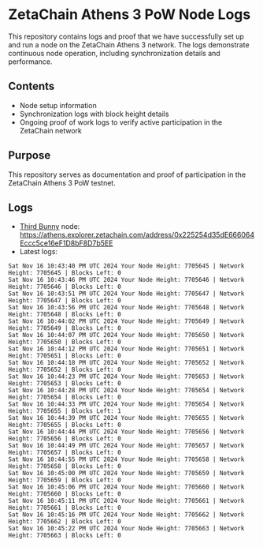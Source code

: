 # ZetaChain Athens 3 PoW Node Logs
This repository contains logs and proof that we have successfully set up and run a node on the ZetaChain Athens 3 network. The logs demonstrate continuous node operation, including synchronization details and performance.

## Contents
- Node setup information
- Synchronization logs with block height details
- Ongoing proof of work logs to verify active participation in the ZetaChain network

## Purpose
This repository serves as documentation and proof of participation in the ZetaChain Athens 3 PoW testnet.

## Logs

- [Third Bunny](https://thirdbunny.xyz/) node: https://athens.explorer.zetachain.com/address/0x225254d35dE666064Eccc5ce16eF1D8bF8D7b5EE
- Latest logs:
```
Sat Nov 16 10:43:40 PM UTC 2024 Your Node Height: 7705645 | Network Height: 7705645 | Blocks Left: 0
Sat Nov 16 10:43:46 PM UTC 2024 Your Node Height: 7705646 | Network Height: 7705646 | Blocks Left: 0
Sat Nov 16 10:43:51 PM UTC 2024 Your Node Height: 7705647 | Network Height: 7705647 | Blocks Left: 0
Sat Nov 16 10:43:56 PM UTC 2024 Your Node Height: 7705648 | Network Height: 7705648 | Blocks Left: 0
Sat Nov 16 10:44:02 PM UTC 2024 Your Node Height: 7705649 | Network Height: 7705649 | Blocks Left: 0
Sat Nov 16 10:44:07 PM UTC 2024 Your Node Height: 7705650 | Network Height: 7705650 | Blocks Left: 0
Sat Nov 16 10:44:12 PM UTC 2024 Your Node Height: 7705651 | Network Height: 7705651 | Blocks Left: 0
Sat Nov 16 10:44:18 PM UTC 2024 Your Node Height: 7705652 | Network Height: 7705652 | Blocks Left: 0
Sat Nov 16 10:44:23 PM UTC 2024 Your Node Height: 7705653 | Network Height: 7705653 | Blocks Left: 0
Sat Nov 16 10:44:28 PM UTC 2024 Your Node Height: 7705654 | Network Height: 7705654 | Blocks Left: 0
Sat Nov 16 10:44:33 PM UTC 2024 Your Node Height: 7705654 | Network Height: 7705655 | Blocks Left: 1
Sat Nov 16 10:44:39 PM UTC 2024 Your Node Height: 7705655 | Network Height: 7705655 | Blocks Left: 0
Sat Nov 16 10:44:44 PM UTC 2024 Your Node Height: 7705656 | Network Height: 7705656 | Blocks Left: 0
Sat Nov 16 10:44:49 PM UTC 2024 Your Node Height: 7705657 | Network Height: 7705657 | Blocks Left: 0
Sat Nov 16 10:44:55 PM UTC 2024 Your Node Height: 7705658 | Network Height: 7705658 | Blocks Left: 0
Sat Nov 16 10:45:00 PM UTC 2024 Your Node Height: 7705659 | Network Height: 7705659 | Blocks Left: 0
Sat Nov 16 10:45:06 PM UTC 2024 Your Node Height: 7705660 | Network Height: 7705660 | Blocks Left: 0
Sat Nov 16 10:45:11 PM UTC 2024 Your Node Height: 7705661 | Network Height: 7705661 | Blocks Left: 0
Sat Nov 16 10:45:16 PM UTC 2024 Your Node Height: 7705662 | Network Height: 7705662 | Blocks Left: 0
Sat Nov 16 10:45:22 PM UTC 2024 Your Node Height: 7705663 | Network Height: 7705663 | Blocks Left: 0
```
